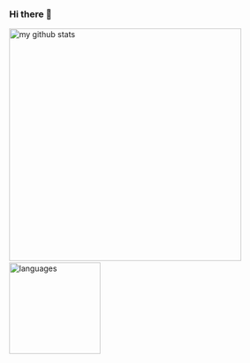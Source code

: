 ### Hi there 👋

<p align="left">
<img src="https://github-readme-stats.vercel.app/api?username=Joanna-Ribeiro&show_icons=true&theme=gruvbox" alt="my github stats" width="420"/>&nbsp;<img src="https://github-readme-stats.vercel.app/api/top-langs/?username=Joanna-Ribeiro&layout=compact&theme=gruvbox" alt="languages" height="165">
</p>  

